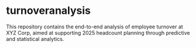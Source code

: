 # turnoveranalysis
This repository contains the end-to-end analysis of employee turnover at XYZ Corp, aimed at supporting 2025 headcount planning through predictive and statistical analytics.
